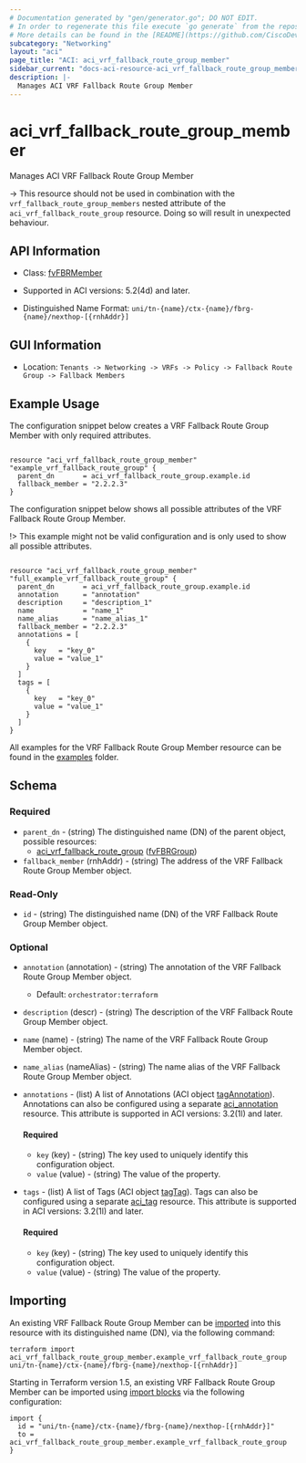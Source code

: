 ```yaml
---
# Documentation generated by "gen/generator.go"; DO NOT EDIT.
# In order to regenerate this file execute `go generate` from the repository root.
# More details can be found in the [README](https://github.com/CiscoDevNet/terraform-provider-aci/blob/master/README.md).
subcategory: "Networking"
layout: "aci"
page_title: "ACI: aci_vrf_fallback_route_group_member"
sidebar_current: "docs-aci-resource-aci_vrf_fallback_route_group_member"
description: |-
  Manages ACI VRF Fallback Route Group Member
---
```


# aci_vrf_fallback_route_group_member #

Manages ACI VRF Fallback Route Group Member

  -> This resource should not be used in combination with the `vrf_fallback_route_group_members` nested attribute of the `aci_vrf_fallback_route_group` resource. Doing so will result in unexpected behaviour.


## API Information ##

* Class: [fvFBRMember](https://pubhub.devnetcloud.com/media/model-doc-latest/docs/app/index.html#/objects/fvFBRMember/overview)

* Supported in ACI versions: 5.2(4d) and later.

* Distinguished Name Format: `uni/tn-{name}/ctx-{name}/fbrg-{name}/nexthop-[{rnhAddr}]`

## GUI Information ##

* Location: `Tenants -> Networking -> VRFs -> Policy -> Fallback Route Group -> Fallback Members`

## Example Usage ##

The configuration snippet below creates a VRF Fallback Route Group Member with only required attributes.

```hcl

resource "aci_vrf_fallback_route_group_member" "example_vrf_fallback_route_group" {
  parent_dn       = aci_vrf_fallback_route_group.example.id
  fallback_member = "2.2.2.3"
}

```
The configuration snippet below shows all possible attributes of the VRF Fallback Route Group Member.

!> This example might not be valid configuration and is only used to show all possible attributes.

```hcl

resource "aci_vrf_fallback_route_group_member" "full_example_vrf_fallback_route_group" {
  parent_dn       = aci_vrf_fallback_route_group.example.id
  annotation      = "annotation"
  description     = "description_1"
  name            = "name_1"
  name_alias      = "name_alias_1"
  fallback_member = "2.2.2.3"
  annotations = [
    {
      key   = "key_0"
      value = "value_1"
    }
  ]
  tags = [
    {
      key   = "key_0"
      value = "value_1"
    }
  ]
}

```

All examples for the VRF Fallback Route Group Member resource can be found in the [examples](https://github.com/CiscoDevNet/terraform-provider-aci/tree/master/examples/resources/aci_vrf_fallback_route_group_member) folder.

## Schema ##

### Required ###

* `parent_dn` - (string) The distinguished name (DN) of the parent object, possible resources:
  - [aci_vrf_fallback_route_group](https://registry.terraform.io/providers/CiscoDevNet/aci/latest/docs/resources/vrf_fallback_route_group) ([fvFBRGroup](https://pubhub.devnetcloud.com/media/model-doc-latest/docs/app/index.html#/objects/fvFBRGroup/overview))
* `fallback_member` (rnhAddr) - (string) The address of the VRF Fallback Route Group Member object.

### Read-Only ###

* `id` - (string) The distinguished name (DN) of the VRF Fallback Route Group Member object.

### Optional ###

* `annotation` (annotation) - (string) The annotation of the VRF Fallback Route Group Member object.
  - Default: `orchestrator:terraform`
* `description` (descr) - (string) The description of the VRF Fallback Route Group Member object.
* `name` (name) - (string) The name of the VRF Fallback Route Group Member object.
* `name_alias` (nameAlias) - (string) The name alias of the VRF Fallback Route Group Member object.

* `annotations` - (list) A list of Annotations (ACI object [tagAnnotation](https://pubhub.devnetcloud.com/media/model-doc-latest/docs/app/index.html#/objects/tagAnnotation/overview)). Annotations can also be configured using a separate [aci_annotation](https://registry.terraform.io/providers/CiscoDevNet/aci/latest/docs/resources/annotation) resource. This attribute is supported in ACI versions: 3.2(1l) and later.
  
  #### Required ####
  
  * `key` (key) - (string) The key used to uniquely identify this configuration object.
  * `value` (value) - (string) The value of the property.

* `tags` - (list) A list of Tags (ACI object [tagTag](https://pubhub.devnetcloud.com/media/model-doc-latest/docs/app/index.html#/objects/tagTag/overview)). Tags can also be configured using a separate [aci_tag](https://registry.terraform.io/providers/CiscoDevNet/aci/latest/docs/resources/tag) resource. This attribute is supported in ACI versions: 3.2(1l) and later.
  
  #### Required ####
  
  * `key` (key) - (string) The key used to uniquely identify this configuration object.
  * `value` (value) - (string) The value of the property.

## Importing

An existing VRF Fallback Route Group Member can be [imported](https://www.terraform.io/docs/import/index.html) into this resource with its distinguished name (DN), via the following command:

```
terraform import aci_vrf_fallback_route_group_member.example_vrf_fallback_route_group uni/tn-{name}/ctx-{name}/fbrg-{name}/nexthop-[{rnhAddr}]
```

Starting in Terraform version 1.5, an existing VRF Fallback Route Group Member can be imported
using [import blocks](https://developer.hashicorp.com/terraform/language/import) via the following configuration:

```
import {
  id = "uni/tn-{name}/ctx-{name}/fbrg-{name}/nexthop-[{rnhAddr}]"
  to = aci_vrf_fallback_route_group_member.example_vrf_fallback_route_group
}
```
